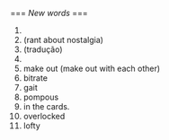 === *New words* ===

1. 
2.  (rant about nostalgia)
16.  (tradução)
17. 
18. make out (make out with each other)
19. bitrate
20. gait
21. pompous
22. in the cards.
23. overlocked
24. lofty
